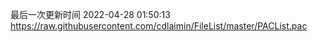 最后一次更新时间 2022-04-28 01:50:13
https://raw.githubusercontent.com/cdlaimin/FileList/master/PACList.pac

